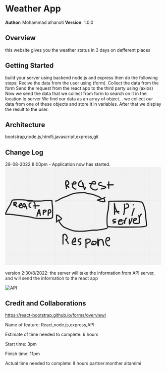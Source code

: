 # Weather App

**Author**: Mohammad alhanoti
**Version**: 1.0.0

## Overview
this website gives you the weather status in 3 days on defferent places

## Getting Started
build your server using backend node.js and express
then do the following steps:
Recive the data from the user using (form).
Collect the data from the form
Send the request from the react app to the third party using (axios)
Now we send the data that we collect from form to search on it in the location Iq server
We find our data as an array of object… we collect our data from one of these objects and store it in variables.
After that we display the result to the user.

## Architecture
bootstrap,node.js,html5,javascript,express,git

## Change Log


29-08-2022 8:00pm - Application now has started.
![Api](./api.jpg )

version 2:30/8/2022: the server will take the information from API server, and will send the information to the react app

![API](./API2.jpg)

## Credit and Collaborations
https://react-bootstrap.github.io/forms/overview/

Name of feature: React,node.js,express,API

Estimate of time needed to complete: 6 hours

Start time: 3pm

Finish time: 11pm

Actual time needed to complete: 8 hours
partner:monther altamimi
